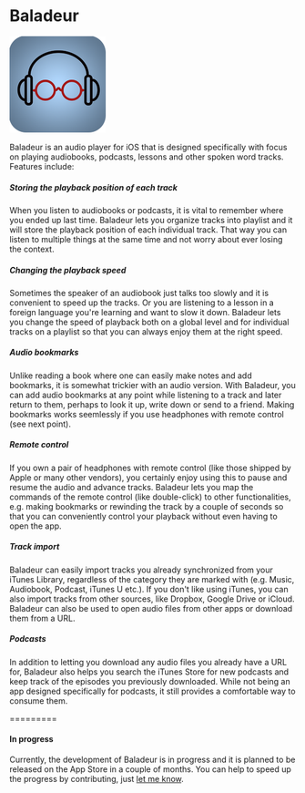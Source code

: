 Baladeur
=========
![Baladeur](https://raw.githubusercontent.com/creepone/player/master/icon.png)

Baladeur is an audio player for iOS that is designed specifically with focus on playing audiobooks, podcasts, lessons and other spoken word tracks. Features include:

##### Storing the playback position of each track

When you listen to audiobooks or podcasts, it is vital to remember where you ended up last time. Baladeur lets you organize tracks into playlist and it will store the playback position of each individual track. That way you can listen to multiple things at the same time and not worry about ever losing the context.

##### Changing the playback speed

Sometimes the speaker of an audiobook just talks too slowly and it is convenient to speed up the tracks. Or you are listening to a lesson in a foreign language you're learning and want to slow it down. Baladeur lets you change the speed of playback both on a global level and for individual tracks on a playlist so that you can always enjoy them at the right speed.

##### Audio bookmarks

Unlike reading a book where one can easily make notes and add bookmarks, it is somewhat trickier with an audio version. With Baladeur, you can add audio bookmarks at any point while listening to a track and later return to them, perhaps to look it up, write down or send to a friend. Making bookmarks works seemlessly if you use headphones with remote control (see next point).

##### Remote control

If you own a pair of headphones with remote control (like those shipped by Apple or many other vendors), you certainly enjoy using this to pause and resume the audio and advance tracks. Baladeur lets you map the commands of the remote control (like double-click) to other functionalities, e.g. making bookmarks or rewinding the track by a couple of seconds so that you can conveniently control your playback without even having to open the app.

##### Track import
Baladeur can easily import tracks you already synchronized from your iTunes Library, regardless of the category they are marked with (e.g. Music, Audiobook, Podcast, iTunes U etc.). If you don't like using iTunes, you can also import tracks from other sources, like Dropbox, Google Drive or iCloud. Baladeur can also be used to open audio files from other apps or download them from a URL.

##### Podcasts
In addition to letting you download any audio files you already have a URL for, Baladeur also helps you search the iTunes Store for new podcasts and keep track of the episodes you previously downloaded. While not being an app designed specifically for podcasts, it still provides a comfortable way to consume them.

=========

#### In progress
Currently, the development of Baladeur is in progress and it is planned to be released on the App Store in a couple of months. You can help to speed up the progress by contributing, just [let me know](mailto:tomas@iosapps.at).